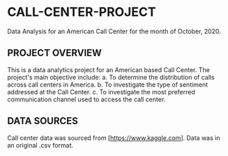 # CALL-CENTER-PROJECT
Data Analysis for an American Call Center for the month of October, 2020.

## PROJECT OVERVIEW
This is a data analytics project for an American based Call Center. The project's main objective include:
a. To determine the distribution of calls across call centers in America.
b. To investigate the type of sentiment addressed at the Call Center.
c. To investigate the most preferred communication channel used to access the call center.

## DATA SOURCES
Call center data was sourced from [https://www.kaggle.com]. Data was in an original .csv format.

